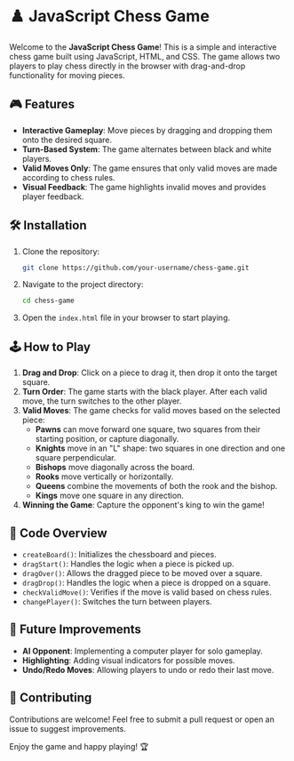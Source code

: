 # ♟️ JavaScript Chess Game

Welcome to the **JavaScript Chess Game**! This is a simple and interactive chess game built using JavaScript, HTML, and CSS. The game allows two players to play chess directly in the browser with drag-and-drop functionality for moving pieces.

## 🎮 Features

- **Interactive Gameplay**: Move pieces by dragging and dropping them onto the desired square.
- **Turn-Based System**: The game alternates between black and white players.
- **Valid Moves Only**: The game ensures that only valid moves are made according to chess rules.
- **Visual Feedback**: The game highlights invalid moves and provides player feedback.

## 🛠️ Installation

1. Clone the repository:
    ```bash
    git clone https://github.com/your-username/chess-game.git
    ```
2. Navigate to the project directory:
    ```bash
    cd chess-game
    ```
3. Open the `index.html` file in your browser to start playing.

## 🕹️ How to Play

1. **Drag and Drop**: Click on a piece to drag it, then drop it onto the target square.
2. **Turn Order**: The game starts with the black player. After each valid move, the turn switches to the other player.
3. **Valid Moves**: The game checks for valid moves based on the selected piece:
   - **Pawns** can move forward one square, two squares from their starting position, or capture diagonally.
   - **Knights** move in an "L" shape: two squares in one direction and one square perpendicular.
   - **Bishops** move diagonally across the board.
   - **Rooks** move vertically or horizontally.
   - **Queens** combine the movements of both the rook and the bishop.
   - **Kings** move one square in any direction.
4. **Winning the Game**: Capture the opponent's king to win the game!

## 🧩 Code Overview

- `createBoard()`: Initializes the chessboard and pieces.
- `dragStart()`: Handles the logic when a piece is picked up.
- `dragOver()`: Allows the dragged piece to be moved over a square.
- `dragDrop()`: Handles the logic when a piece is dropped on a square.
- `checkValidMove()`: Verifies if the move is valid based on chess rules.
- `changePlayer()`: Switches the turn between players.

## 🚀 Future Improvements

- **AI Opponent**: Implementing a computer player for solo gameplay.
- **Highlighting**: Adding visual indicators for possible moves.
- **Undo/Redo Moves**: Allowing players to undo or redo their last move.

## 🤝 Contributing

Contributions are welcome! Feel free to submit a pull request or open an issue to suggest improvements.


Enjoy the game and happy playing! 🏆
